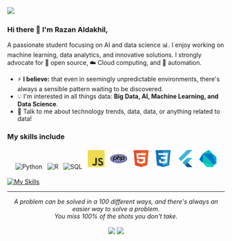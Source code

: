 <img src="https://media.giphy.com/media/LaVp0AyqR5bGsC5Cbm/giphy.gif" width="300" />


### Hi there 👋 I'm Razan Aldakhil,

A passionate student focusing on AI and data science :bar_chart:. I enjoy working on machine learning, data analytics, and innovative solutions. I strongly advocate for 📜 open source, :cloud: Cloud computing, and 🚀 automation.

- ⚡ **I believe:** that even in seemingly unpredictable environments, there's always a sensible pattern waiting to be discovered.
- :bulb: I'm interested in all things data: **Big Data, AI, Machine Learning, and Data Science**.
- 💬 Talk to me about technology trends, data, data, or anything related to data!

### My skills include

<p align="center">
	<img title="Python" alt="Python" src="https://raw.githubusercontent.com/Thomas-George-T/Thomas-George-T/master/assets/python.svg" width="40" height="40" style="vertical-align:down; margin:4px"/>
	<img title="R" alt="R" src="https://raw.githubusercontent.com/Thomas-George-T/Thomas-George-T/master/assets/r.svg" width="40" height="40" style="vertical-align:down; margin:4px"/>
	<img title="SQL" alt="SQL" src="https://raw.githubusercontent.com/Thomas-George-T/Thomas-George-T/master/assets/sql.svg" width="40" height="40" style="vertical-align:down; margin:4px"/>
	<img title="JavaScript" alt="JavaScript" src="https://raw.githubusercontent.com/devicons/devicon/master/icons/javascript/javascript-original.svg" width="40" height="40" style="vertical-align:down; margin:4px"/>
	<img title="PHP" alt="PHP" src="https://raw.githubusercontent.com/devicons/devicon/master/icons/php/php-original.svg" width="40" height="40" style="vertical-align:down; margin:4px"/>
	<img title="HTML" alt="HTML" src="https://raw.githubusercontent.com/devicons/devicon/master/icons/html5/html5-original.svg" width="40" height="40" style="vertical-align:down; margin:4px"/>
	<img title="CSS" alt="CSS" src="https://raw.githubusercontent.com/devicons/devicon/master/icons/css3/css3-original.svg" width="40" height="40" style="vertical-align:down; margin:4px"/>
	<img title="Flutter" alt="Flutter" src="https://raw.githubusercontent.com/devicons/devicon/master/icons/flutter/flutter-original.svg" width="40" height="40" style="vertical-align:down; margin:4px"/>
	<img title="Dart" alt="Dart" src="https://raw.githubusercontent.com/devicons/devicon/master/icons/dart/dart-original.svg" width="40" height="40" style="vertical-align:down; margin:4px"/>
</p>

[![My Skills](https://skillicons.dev/icons?i=java,nodejs,figma&theme=light)](https://skillicons.dev)
<hr>
<p align="center">
   <i>A problem can be solved in a 100 different ways, and there's always an easier way to solve a problem.</i>
   <br>
   <i>You miss 100% of the shots you don't take.</i>
   <br>
<br>
<a target="_blank" href="https://www.linkedin.com/in/razan-aldakhil-20254526a"><img src="https://img.shields.io/badge/-LinkedIn-0077B5?style=for-the-badge&logo=Linkedin&logoColor=white"></img></a>
<a target="_blank" href="mailto:aldrazu@gmail.com"><img src="https://img.shields.io/badge/-Gmail-D14836?style=for-the-badge&logo=Gmail&logoColor=white"></img></a>
<!-- Add other links here -->
</p>
